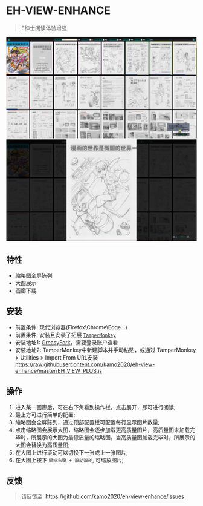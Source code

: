 # EH-VIEW-ENHANCE
> E绅士阅读体验增强

![预览](.assets/Preview.png "预览")
![大图](.assets/BigScreen.png "大图")

## 特性
- 缩略图全屏陈列
- 大图展示
- 画廊下载
## 安装
- 前置条件: 现代浏览器(Firefox\Chrome\Edge...)
- 前置条件: 安装且安装了拓展 [`TamperMonkey`](https://www.tampermonkey.net/)
- 安装地址1: [GreasyFork](https://greasyfork.org/en/scripts/397848-e-hentai-view-enhance)，需要登录账户查看
- 安装地址2: TamperMonkey中新建脚本并手动粘贴，或通过 TamperMonkey > Utilities > Import From URL安装 https://raw.githubusercontent.com/kamo2020/eh-view-enhance/master/EH_VIEW_PLUS.js
## 操作
1. 进入某一画廊后，可在右下角看到操作栏，点击展开，即可进行阅读;
2. 最上方可进行简单的配置;
3. 缩略图会全屏陈列，通过顶部配置栏可配置每行显示图片数量;
4. 点击缩略图会展示大图，缩略图会逐步加载更高质量图片，高质量图未加载完毕时，所展示的大图为最低质量的缩略图，当高质量图加载完毕时，所展示的大图会替换为高质量图;
5. 在大图上进行滚动可以切换下一张或上一张图片;
6. 在大图上按下 `鼠标右键 + 滚动滚轮`, 可缩放图片;
## 反馈
> 请反馈至: https://github.com/kamo2020/eh-view-enhance/issues